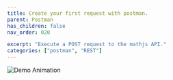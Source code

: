 ```yaml
---
title: Create your first request with postman.
parent: Postman
has_children: false
nav_order: 020

excerpt: "Execute a POST request to the mathjs API."
categories: ["postman", "REST"]
---
```


![Demo Animation](/media/postman/01_Postman_LogIn_Screen.png?raw=true)
